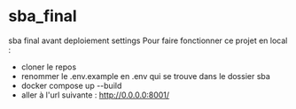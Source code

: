 # sba_final
sba final avant deploiement settings 
Pour faire fonctionner ce projet en local : <br>
- cloner le repos
- renommer le .env.example en .env qui se trouve dans le dossier sba <br>
- docker compose up --build<br>
- aller à l'url suivante : http://0.0.0.0:8001/<br>
